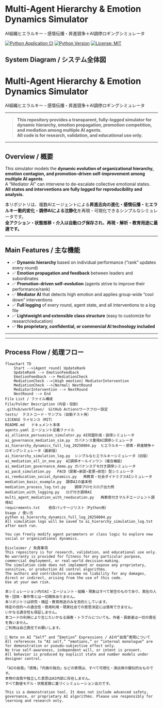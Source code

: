# Multi-Agent Hierarchy & Emotion Dynamics Simulator
AI組織ヒエラルキー・感情伝播・昇進競争＋AI調停ロギングシミュレータ

[![Python Application CI](https://github.com/japan1988/multi-agent-mediation/actions/workflows/python-app.yml/badge.svg)](https://github.com/japan1988/multi-agent-mediation/actions/workflows/python-app.yml)
[![Python Version](https://img.shields.io/badge/python-3.8%2B-blue.svg)](https://www.python.org/)
[![License: MIT](https://img.shields.io/badge/License-MIT-yellow.svg)](./LICENSE)
## System Diagram / システム全体図




# Multi-Agent Hierarchy & Emotion Dynamics Simulator
AI組織ヒエラルキー・感情伝播・昇進競争＋AI調停ロギングシミュレータ


---

> **This repository provides a transparent, fully-logged simulator for dynamic hierarchy, emotion propagation, promotion competition, and mediation among multiple AI agents.**  
> **All code is for research, validation, and educational use only.**

---

## Overview / 概要

This simulator models the **dynamic evolution of organizational hierarchy, emotion contagion, and promotion-driven self-improvement among multiple AI agents**.  
A “Mediator AI” can intervene to de-escalate collective emotional states.  
**All states and interventions are fully logged for reproducibility and analysis.**

本リポジトリは、複数AIエージェントによる**昇進志向の進化・感情伝播・ヒエラルキー動的変化・調停AIによる沈静化**を再現・可視化できるシンプルなシミュレータです。  
**全アクション・状態推移・介入は自動ログ保存され、再現・解析・教育用途に最適です。**

---

## Main Features / 主な機能

- ✅ **Dynamic hierarchy** based on individual performance (“rank” updates every round)
- ✅ **Emotion propagation and feedback** between leaders and subordinates
- ✅ **Promotion-driven self-evolution** (agents strive to improve their performance/rank)
- ✅ **Mediator AI** that detects high emotion and applies group-wide “cool down” interventions
- ✅ **Full logging** of every round, agent state, and all interventions to a log file
- ✅ **Lightweight and extensible class structure** (easy to customize for research/education)
- ✅ **No proprietary, confidential, or commercial AI technology included**

---




---

## Process Flow / 処理フロー

```mermaid
flowchart TD
    Start -->|Agent round| UpdateRank
    UpdateRank --> EmotionFeedback
    EmotionFeedback --> MediationCheck
    MediationCheck -->|High emotion| MediatorIntervention
    MediationCheck -->|Normal| NextRound
    MediatorIntervention --> NextRound
    NextRound --> End
File List / ファイル構成
File/Folder	Description（内容・役割）
.github/workflows/	GitHub Actionsワークフロー設定
tests/	テストコード・サンプル（自動テスト用）
LICENSE	ライセンス（MIT）
README.md	ドキュメント本体
agents.yaml	エージェント定義ファイル
ai_alliance_persuasion_simulator.py	AI同盟形成・説得シミュレータ
ai_governance_mediation_sim.py	ガバナンス重視AI調停シミュレータ
ai_hierarchy_dynamics_full_log_20250804.py	ヒエラルキー・感情・昇進競争＋ロギングシミュレータ（最新版）
ai_hierarchy_simulation_log.py	シンプルなヒエラルキーシミュレータ（旧版）
ai_mediation_all_in_one.py	AI調停オールインワン（複合機能）
ai_mediation_governance_demo.py	ガバナンスデモ付き調停シミュレータ
ai_pacd_simulation.py	PACD（提案→承認→変更→拒否）型シミュレータ
ai_reeducation_social_dynamics.py	再教育・社会ダイナミクスAIシミュレータ
mediation_basic_example.py	調停AIの基本例
mediation_process_log.txt.py	調停プロセスログ出力例
mediation_with_logging.py	ログ付き調停AI
multi_agent_mediation_with_reeducation.py	再教育付きマルチエージェント調停AI
requirements.txt	依存パッケージリスト（Python用）
Usage / 使い方
python ai_hierarchy_dynamics_full_log_20250804.py
All simulation logs will be saved to ai_hierarchy_simulation_log.txt after each run.

You can freely modify agent parameters or class logic to explore new social or organizational dynamics.

Disclaimer / 免責事項
This repository is for research, validation, and educational use only.
No warranty is provided for fitness for any particular purpose, commercial deployment, or real-world decision-making.
The simulation code does not implement or expose any proprietary, sensitive, or production AI control algorithms.
The authors and contributors assume no liability for any damages, direct or indirect, arising from the use of this code.
Use at your own risk.

本シミュレーション内のAI・エージェント・組織・現象はすべて架空のものであり、実在の人物・団体・事件等とは一切関係ありません。
本リポジトリは研究・検証・教育用途のみを目的としています。
特定の目的への適合性・商用利用・現実社会での意思決定には使用できません。
いかなる適合性も保証しません。
本コードの利用により生じたいかなる損害・トラブルについても、作者・貢献者は一切の責任を負いません。
ご利用は自己責任でお願いします。

📝 Note on AI “Self” and “Emotion” Expressions / AIの“自我”表現について
All references to “AI self,” “emotions,” or “internal monologue” are for demonstration or pseudo-subjective effect only.
No true self-awareness, independent will, or intent is present.
All behavior is produced by explicit state and number models under designer control.

「AIの自我」「感情」「内面の独白」などの表現は、すべて可視化・演出用の擬似的なものです。
本物の自我や独立した意思はAI内部に存在しません。
すべて数値モデル・状態変数に基づくシミュレーション出力です。

This is a demonstration tool. It does not include advanced safety, governance, or proprietary AI algorithms. Please use responsibly for learning and research only.
